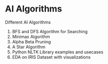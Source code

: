 # AI Algorithms
Different AI Algorithms

1. BFS and DFS Algorithm for Searching
2. Minimax Algorithm
3. Alpha Beta Pruning
4. A Star Algorithm
5. Python NLTK Library examples and usecases
6. EDA on IRIS Dataset with visualizations
